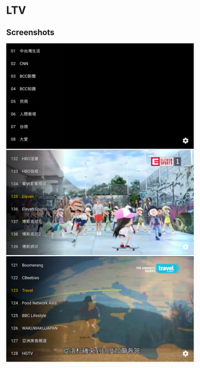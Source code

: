 # LTV

## Screenshots
![Screen](Screenshots/1.png)
![Screen](Screenshots/2.png)
![Screen](Screenshots/3.png)
